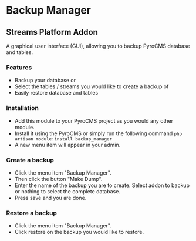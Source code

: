 # Backup Manager

## Streams Platform Addon

A graphical user interface (GUI), allowing you to backup PyroCMS database and tables.

### Features
* Backup your database or
* Select the tables / streams you would like to create a backup of
* Easily restore database and tables

### Installation
* Add this module to your PyroCMS project as you would any other module.
* Install it using the PyroCMS or simply run the following command `php artisan module:install backup_manager`
* A new menu item will appear in your admin.

### Create a backup
* Click the menu item "Backup Manager".
* Then click the button "Make Dump".
* Enter the name of the backup you are to create. Select addon to backup or nothing to select the complete database.
* Press save and you are done.

### Restore a backup
* Click the menu item "Backup Manager".
* Click restore on the backup you would like to restore.
